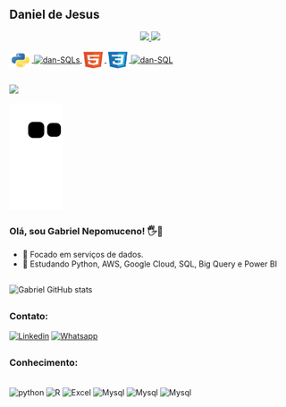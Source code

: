 ## Daniel de Jesus
   
<div align="center">
  <a href="https://github.com/danieldxjesus">
  <img height="180em" src="https://github-readme-stats.vercel.app/api?username=danieldxjesus&show_icons=true&include_all_commits=false&count_private=true"/>
  <img height="130em" src="https://github-readme-stats.vercel.app/api/top-langs/?username=danieldxjesus&layout=compact&langs_count=7"/>
</div>
   
<div style="display: inline_block"><br>
  <img align="center" alt="dan-Python" height="30" width="40" src="https://raw.githubusercontent.com/devicons/devicon/master/icons/python/python-original.svg">
  <img align="center" alt="dan-SQLs" height="30" width="40" src="https://cdn.jsdelivr.net/gh/devicons/devicon/icons/microsoftsqlserver/microsoftsqlserver-plain-wordmark.svg">
  <img align="center" alt="dan-HTML" height="30" width="40" src="https://raw.githubusercontent.com/devicons/devicon/master/icons/html5/html5-original.svg">
  <img align="center" alt="dan-CSS" height="30" width="40" src="https://raw.githubusercontent.com/devicons/devicon/master/icons/css3/css3-original.svg">
  <img align="center" alt="dan-SQL" height="30" width="40" src="https://cdn.jsdelivr.net/gh/devicons/devicon/icons/mysql/mysql-original-wordmark.svg">
</div>
  
  ##
 
<div> 
  <a href="https://www.linkedin.com/in/danieldejesusfs/" target="_blank"><img src="https://img.shields.io/badge/-LinkedIn-%230077B5?style=for-the-badge&logo=linkedin&logoColor=white" target="_blank"></a>    
  
  ![snake gif](https://github.com/danieldxjesus/danieldejesus/blob/output/github-contribution-grid-snake.svg)
</div>

### Olá, sou Gabriel Nepomuceno! 🖐👋
- 🔭 Focado em serviços de dados.
- 🌱 Estudando Python, AWS, Google Cloud, SQL, Big Query e Power BI

##
![Gabriel GitHub stats](https://github-readme-stats.vercel.app/api?username=GabrielNepomuceno&show_icons=true&theme=onedark)

##
### Contato:
[![Linkedin](https://img.shields.io/badge/LinkedIn-0077B5?style=for-the-badge&logo=linkedin&logoColor=white)](https://www.linkedin.com/in/gabriel-nepomuceno-45a977136/) [![Whatsapp](https://shields.io/badge/whatsapp-25D366?style=for-the-badge&logo=whatsapp&logoColor=white)](https://web.whatsapp.com/)

##
### Conhecimento:

<div style="display: inline_block"><br/>
<img align="center" alt="python" src=https://img.shields.io/badge/Python-14354C?style=for-the-badge&logo=python&logoColor=white>
<img align="center" alt="R" src=https://img.shields.io/badge/R-276DC3?style=for-the-badge&logo=r&logoColor=white>
<img align="center" alt="Excel" src=https://img.shields.io/badge/Microsoft_Excel-217346?style=for-the-badge&logo=microsoft-excel&logoColor=white>
<img align="center" alt="Mysql" src=https://img.shields.io/badge/MySQL-00000F?style=for-the-badge&logo=mysql&logoColor=white>
<img align="center" alt="Mysql" src=https://img.shields.io/badge/Amazon_AWS-232F3E?style=for-the-badge&logo=amazon-aws&logoColor=white>
<img align="center" alt="Mysql" src=https://img.shields.io/badge/Google_Cloud-4285F4?style=for-the-badge&logo=google-cloud&logoColor=white>
